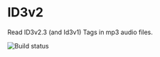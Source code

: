 # ID3v2

Read ID3v2.3 (and Id3v1) Tags in mp3 audio files.

![Build status](https://github.com/sjk7/ID3v2/actions/workflows/ciCMake.yml/badge.svg)
